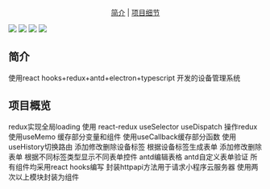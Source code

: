 <!--
 * @Author: leecho
 * @Date: 2020-03-06 20:33:19
 * @LastEditors: leecho
 * @LastEditTime: 2020-03-23 15:38:23
 * @FilePath: \jiahua-desktop\README.md
 -->
<p align="center">
  <a href="#简介">简介</a>&nbsp;|&nbsp;<a href="#项目细节">项目细节</a>
</p>

![](https://img.shields.io/badge/版本-1.0.0-lightgrey.svg)
![](https://img.shields.io/badge/脚手架-ElectronReact-lightgrey.svg)
![](https://img.shields.io/badge/license-MIT-lightgrey.svg)
![](https://img.shields.io/badge/developer-@leesama-lightgrey.svg)

## 简介

使用react hooks+redux+antd+electron+typescript 开发的设备管理系统

## 项目概览

redux实现全局loading
使用 react-redux useSelector useDispatch 操作redux
使用useMemo 缓存部分变量和组件 
使用useCallback缓存部分函数
使用useHistory切换路由
添加修改删除设备标签
根据设备标签生成表单
添加修改删除表单
根据不同标签类型显示不同表单控件
antd编辑表格
antd自定义表单验证
所有组件均采用react hooks编写
封装httpapi方法用于请求小程序云服务器
使用两次以上模块封装为组件



